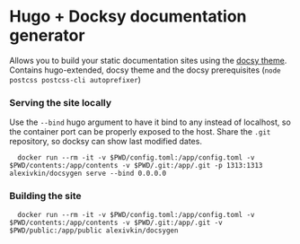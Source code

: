# Hugo + Docksy documentation generator

Allows you to build your static documentation sites using the [docsy theme](https://www.docsy.dev/).
Contains hugo-extended, docsy theme and the docsy prerequisites (`node postcss postcss-cli autoprefixer`)

### Serving the site locally

Use the `--bind` hugo argument to have it bind to any instead of localhost, so the container port can be properly exposed to the host. Share the `.git` repository, so docksy can show last modified dates.

      docker run --rm -it -v $PWD/config.toml:/app/config.toml -v $PWD/contents:/app/contents -v $PWD/.git:/app/.git -p 1313:1313 alexivkin/docsygen serve --bind 0.0.0.0

### Building the site

      docker run --rm -it -v $PWD/config.toml:/app/config.toml -v $PWD/contents:/app/contents -v $PWD/.git:/app/.git -v $PWD/public:/app/public alexivkin/docsygen
